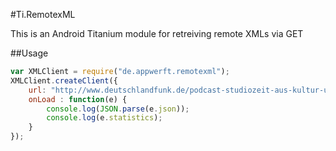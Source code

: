 #Ti.RemotexML


This is an Android Titanium module for retreiving remote XMLs via GET

##Usage

```javascript
var XMLClient = require("de.appwerft.remotexml");
XMLClient.createClient({
    url: "http://www.deutschlandfunk.de/podcast-studiozeit-aus-kultur-und-sozialwissenschaften.1149.de.podcast.xml",
    onLoad : function(e) {
        console.log(JSON.parse(e.json));
        console.log(e.statistics);
    }
});